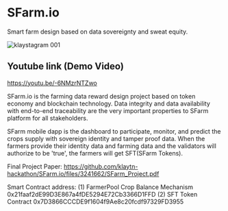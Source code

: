 # SFarm.io

Smart farm design based on data sovereignty and sweat equity.

![klaystagram 001](https://user-images.githubusercontent.com/40231547/58481275-08407e80-8197-11e9-883d-98dd610772af.jpeg)

## Youtube link (Demo Video)

https://youtu.be/-6NMzrNTZwo

SFarm.io is the farming data reward design project based on token economy and blockchain technology. 
Data integrity and data availability with end-to-end traceability are the very important properties to SFarm platform 
for all stakeholders.

SFarm mobile dapp is the dashboard to participate, monitor, and predict the crops supply with sovereign identity 
and tamper proof data. When the farmers provide their identity data and farming data and the validators will 
authorize to be 'true', the farmers will get SFT(SFarm Tokens).

Final Project Paper: https://github.com/klaytn-hackathon/SFarm.io/files/3241662/SFarm_Project.pdf

Smart Contract address:
(1) FarmerPool Crop Balance Mechanism
0x21faaf2dE99D3E867a4fDE5294E72Cb3366D1FFD
(2) SFT Token Contract
0x7D3866CCCDE9f1604f9Ae8c20fcdf97329FD3955
